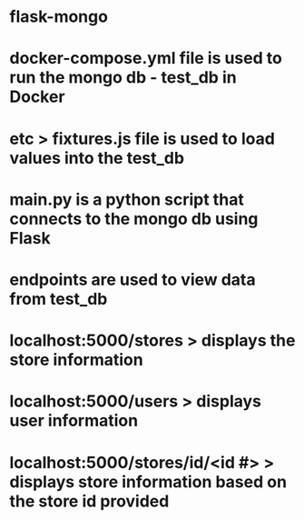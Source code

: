 # flask-mongo
# docker-compose.yml file is used to run the mongo db - test_db in Docker
# etc > fixtures.js file is used to load values into the test_db
# main.py is a python script that connects to the mongo db using Flask 
# endpoints are used to view data from test_db
# localhost:5000/stores > displays the store information 
# localhost:5000/users > displays user information 
# localhost:5000/stores/id/<id #> > displays store information based on the store id provided 
